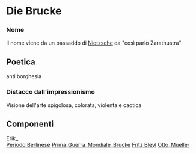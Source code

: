 # Die Brucke

### Nome
Il nome viene da un passaddo di [Nietzsche](Nietzsche) da "così parlò Zarathustra"


## Poetica

anti borghesia

### Distacco dall'impressionismo
Visione dell'arte spigolosa, colorata, violenta e caotica

## Componenti
Erik_  
[Periodo Berlinese](Periodo_Berlinese)
[Prima_Guerra_Mondiale_Brucke](Prima_Guerra_Mondiale_Brucke)
[Fritz Bleyl](Fritz_Bleyl)
[Otto_Mueller](Otto_Mueller)

